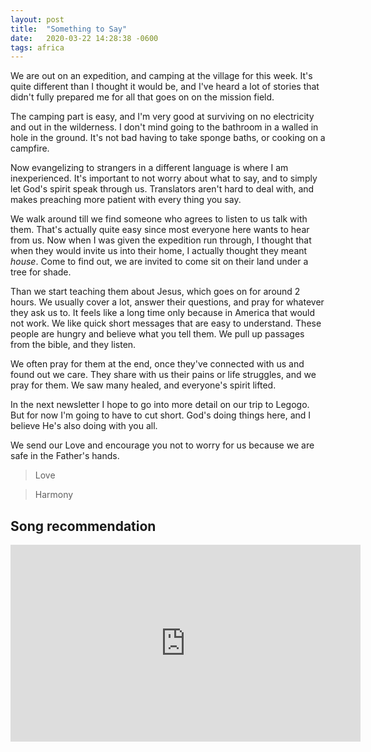 ```yaml
---
layout: post
title:  "Something to Say"
date:   2020-03-22 14:28:38 -0600
tags: africa
---
```


We are out on an expedition, and camping at the village for this week. It's quite different than I thought it would be, and I've heard a lot of stories that didn't fully prepared me for all that goes on on the mission field.

The camping part is easy, and I'm very good at surviving on no electricity and out in the wilderness. I don't mind going to the bathroom in a walled in hole in the ground. It's not bad having to take sponge baths, or cooking on a campfire.

Now evangelizing to strangers in a different language is where I am inexperienced. It's important to not worry about what to say, and to simply let God's spirit speak through us. Translators aren't hard to deal with, and makes preaching more patient with every thing you say.

We walk around till we find someone who agrees to listen to us talk with them. That's actually quite easy since most everyone here wants to hear from us. Now when I was given the expedition run through, I thought that when they would invite us into their home, I actually thought they meant *house*. Come to find out, we are invited to come sit on their land under a tree for shade.

Than we start teaching them about Jesus, which goes on for around 2 hours.  We usually cover a lot, answer their questions, and pray for whatever they ask us to. It feels like a long time only because in America that would not work. We like quick short messages that are easy to understand. These people are hungry and believe what you tell them. We pull up passages from the bible, and they listen.

We often pray for them at the end, once they've connected with us and found out we care. They share with us their pains or life struggles, and we pray for them. We saw many healed, and everyone's spirit lifted.

In the next newsletter I hope to go into more detail on our trip to Legogo. But for now I'm going to have to cut short. God's doing things here, and I believe He's also doing with you all.

We send our Love and encourage you not to worry for us because we are safe in the Father's hands.

> Love

> Harmony

Song recommendation
------------

<iframe width="560" height="315" src="https://www.youtube.com/embed/oUA7m_h6O9c" frameborder="0" allow="accelerometer; autoplay; encrypted-media; gyroscope; picture-in-picture" allowfullscreen></iframe>

